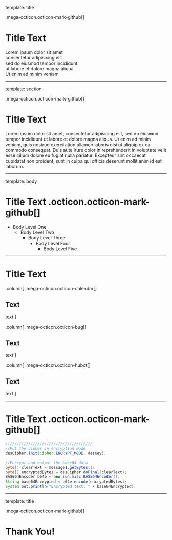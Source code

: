 template: title

.mega-octicon.octicon-mark-github[]

# Title Text

Lorem ipsum dolor sit amet  
consectetur adipisicing elit  
sed do eiusmod tempor incididunt  
ut labore et dolore magna aliqua  
Ut enim ad minim veniam

---

template: section

.mega-octicon.octicon-mark-github[]

# Title Text

Lorem ipsum dolor sit amet, consectetur adipisicing elit, sed do eiusmod tempor incididunt ut labore et dolore magna aliqua. Ut enim ad minim veniam, quis nostrud exercitation ullamco laboris nisi ut aliquip ex ea commodo consequat. Duis aute irure dolor in reprehenderit in voluptate velit esse cillum dolore eu fugiat nulla pariatur. Excepteur sint occaecat cupidatat non proident, sunt in culpa qui officia deserunt mollit anim id est laborum.

---

template: body

# Title Text .octicon.octicon-mark-github[]

* Body Level One
    * Body Level Two
        * Body Level Three
            * Body Level Four
                * Body Level Five

---

# Title Text <span class="octicon octicon-mark-github"></span>

.column[
  .mega-octicon.octicon-calendar[]
  ## Text
  text
]

.column[
  .mega-octicon.octicon-bug[]
  ## Text
  text
]

.column[
  .mega-octicon.octicon-hubot[]
  ## Text
  text
]

---

# Title Text .octicon.octicon-mark-github[]

```java
////////////////////////////////////// 
//Put the cipher in encryption mode
desCipher.init(Cipher.ENCRYPT_MODE, desKey); 

//Encrypt and output the base64 data 
byte[] clearText = message1.getBytes(); 
byte[] encryptedBytes = desCipher.doFinal(clearText);
BASE64Encoder b64e = new sun.misc.BASE64Encoder();
String base64Encrypted = b64e.encode(encryptedBytes); 
System.out.println("Encrypted text: " + base64Encrypted);
```

---

template: title

.mega-octicon.octicon-mark-github[]

# Thank You!
